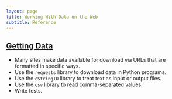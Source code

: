 ```yaml
---
layout: page
title: Working With Data on the Web
subtitle: Reference
---
```

## [Getting Data](01-getdata.html)

*   Many sites make data available for download via URLs that are formatted in specific ways.
*   Use the `requests` library to download data in Python programs.
*   Use the `cStringIO` library to treat text as input or output files.
*   Use the `csv` library to read comma-separated values.
*   Write tests.
